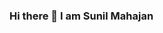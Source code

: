 ### Hi there 👋 I am Sunil Mahajan

<!--
**sunilkumarmahajan/sunilkumarmahajan** is a ✨ _special_ ✨ repository because its `README.md` (this file) appears on your GitHub profile.

Here are some ideas to get you started:

- 🌱 I’m currently learning Web development at Hack Your Future
- 📫 How to reach me: sunilkumarmahajan@gmail.com
-Linkedin: - https://www.linkedin.com/in/sunilkumarmahajan/
-->
